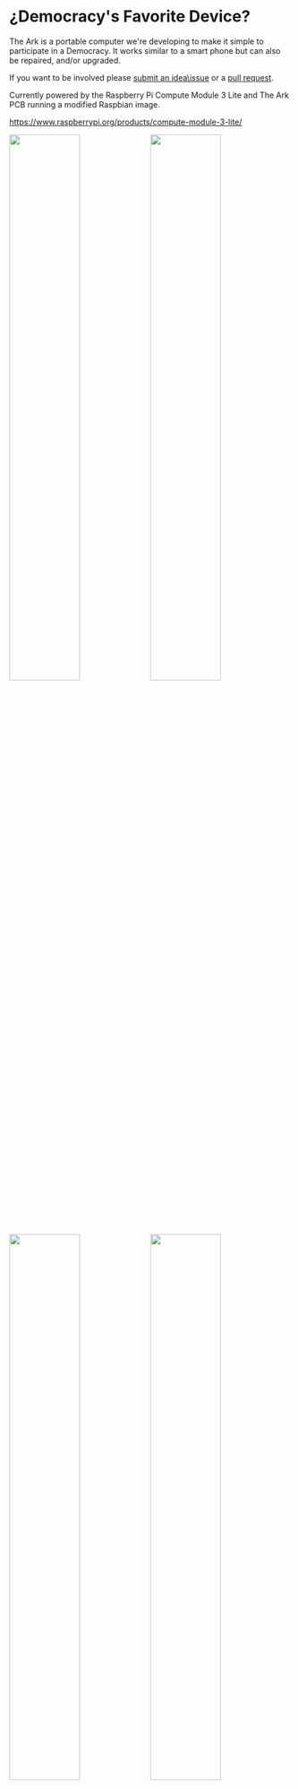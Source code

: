 # ¿Democracy's Favorite Device?

The Ark is a portable computer we're developing to make it simple to participate in a Democracy. 
 It works similar to a smart phone but can also be repaired, and/or upgraded.


 If you want to be involved please [submit an idea\issue](https://github.com/thearkadia/The_Ark/issues) or a [pull request](https://github.com/thearkadia/The_Ark/pulls).

Currently powered by the Raspberry Pi Compute Module 3 Lite and The Ark PCB running a modified Raspbian image.

https://www.raspberrypi.org/products/compute-module-3-lite/
 


<img src="https://github.com/thearkadia/The_Ark/blob/master/theark.jpg" width="50%" height="50%"><img src="https://github.com/thearkadia/The_Ark/blob/master/thearkback.JPG" width="50%" height="50%">

<img src="https://github.com/thearkadia/The_Ark/blob/master/thearkvid.gif" width="50%" height="50%"><img src="https://github.com/thearkadia/The_Ark/blob/master/Democracyappsubmit.gif" width="50%" height="50%">
